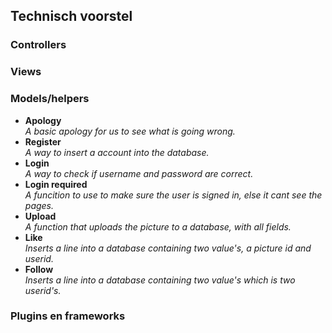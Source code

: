 <h2>Technisch voorstel</h2>

<h3>Controllers</h3>

<h3>Views</h3>

<h3>Models/helpers</h3>
<ul>
  <li><strong>Apology</strong></li><em>A basic apology for us to see what is going wrong.</em>
  <li><strong>Register</strong></li><em>A way to insert a account into the database.</em>
  <li><strong>Login</strong></li><em>A way to check if username and password are correct.</em>
  <li><strong>Login required</strong></li><em>A funcition to use to make sure the user is signed in, else it cant see the pages.</em>
  <li><strong>Upload</strong></li><em>A function that uploads the picture to a database, with all fields.</em>
  <li><strong>Like</strong></li><em>Inserts a line into a database containing two value's, a picture id and userid.</em>
  <li><strong>Follow</strong></li><em>Inserts a line into a database containing two value's which is two userid's.</em>
 </ul>

<h3>Plugins en frameworks</h3>
